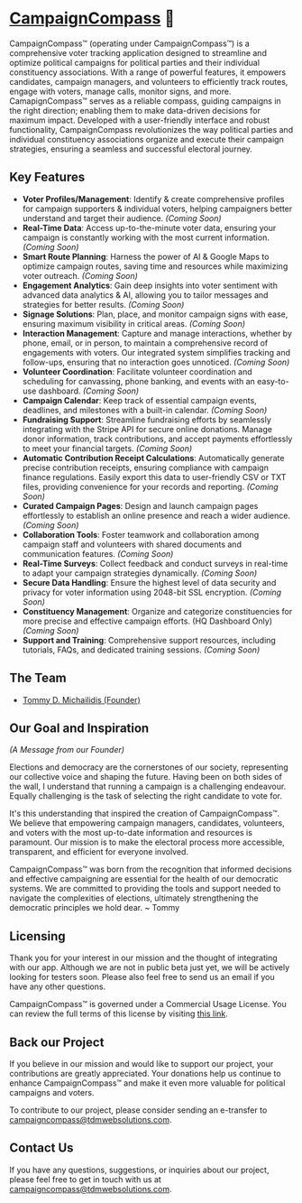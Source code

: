 # [CampaignCompass](https://campaigncompass.org) 🧭

CampaignCompass™ (operating under CampaignCompass™) is a comprehensive voter tracking application designed to streamline and optimize political campaigns for political parties and their individual constituency associations. With a range of powerful features, it empowers candidates, campaign managers, and volunteers to efficiently track routes, engage with voters, manage calls, monitor signs, and more. CamapignCompass™ serves as a reliable compass, guiding campaigns in the right direction; enabling them to make data-driven decisions for maximum impact. Developed with a user-friendly interface and robust functionality, CampaignCompass revolutionizes the way political parties and individual constituency associations organize and execute their campaign strategies, ensuring a seamless and successful electoral journey.

## Key Features
- **Voter Profiles/Management**: Identify & create comprehensive profiles for campaign supporters & individual voters, helping campaigners better understand and target their audience. *(Coming Soon)*
- **Real-Time Data**: Access up-to-the-minute voter data, ensuring your campaign is constantly working with the most current information. *(Coming Soon)*
- **Smart Route Planning**: Harness the power of AI & Google Maps to optimize campaign routes, saving time and resources while maximizing voter outreach. *(Coming Soon)*
- **Engagement Analytics**: Gain deep insights into voter sentiment with advanced data analytics & AI, allowing you to tailor messages and strategies for better results. *(Coming Soon)*
- **Signage Solutions**: Plan, place, and monitor campaign signs with ease, ensuring maximum visibility in critical areas. *(Coming Soon)*
- **Interaction Management**: Capture and manage interactions, whether by phone, email, or in person, to maintain a comprehensive record of engagements with voters. Our integrated system simplifies tracking and follow-ups, ensuring that no interaction goes unnoticed. *(Coming Soon)*
- **Volunteer Coordination**: Facilitate volunteer coordination and scheduling for canvassing, phone banking, and events with an easy-to-use dashboard. *(Coming Soon)*
- **Campaign Calendar**: Keep track of essential campaign events, deadlines, and milestones with a built-in calendar. *(Coming Soon)*
- **Fundraising Support**: Streamline fundraising efforts by seamlessly integrating with the Stripe API for secure online donations. Manage donor information, track contributions, and accept payments effortlessly to meet your financial targets. *(Coming Soon)*
- **Automatic Contribution Receipt Calculations**: Automatically generate precise contribution receipts, ensuring compliance with campaign finance regulations. Easily export this data to user-friendly CSV or TXT files, providing convenience for your records and reporting. *(Coming Soon)*
- **Curated Campaign Pages**: Design and launch campaign pages effortlessly to establish an online presence and reach a wider audience. *(Coming Soon)*
- **Collaboration Tools**: Foster teamwork and collaboration among campaign staff and volunteers with shared documents and communication features. *(Coming Soon)*
- **Real-Time Surveys**: Collect feedback and conduct surveys in real-time to adapt your campaign strategies dynamically. *(Coming Soon)*
- **Secure Data Handling**: Ensure the highest level of data security and privacy for voter information using 2048-bit SSL encryption. *(Coming Soon)*
- **Constituency Management**: Organize and categorize constituencies for more precise and effective campaign efforts. (HQ Dashboard Only) *(Coming Soon)*
- **Support and Training**: Comprehensive support resources, including tutorials, FAQs, and dedicated training sessions. *(Coming Soon)*

## The Team
- [Tommy D. Michailidis (Founder)](https://www.github.com/dunit05)

## Our Goal and Inspiration 
*(A Message from our Founder)*

Elections and democracy are the cornerstones of our society, representing our collective voice and shaping the future. Having been on both sides of the wall, I understand that running a campaign is a challenging endeavour. Equally challenging is the task of selecting the right candidate to vote for.

It's this understanding that inspired the creation of CampaignCompass™. We believe that empowering campaign managers, candidates, volunteers, and voters with the most up-to-date information and resources is paramount. Our mission is to make the electoral process more accessible, transparent, and efficient for everyone involved.

CampaignCompass™ was born from the recognition that informed decisions and effective campaigning are essential for the health of our democratic systems. We are committed to providing the tools and support needed to navigate the complexities of elections, ultimately strengthening the democratic principles we hold dear. ~ Tommy

## Licensing 
Thank you for your interest in our mission and the thought of integrating with our app. Although we are not in public beta just yet, we will be actively looking for testers soon. Please also feel free to send us an email if you have any other questions.

CampaignCompass™ is governed under a Commercial Usage License. You can review the full terms of this license by visiting [this link](https://campaigncompass.org/licence).

## Back our Project
If you believe in our mission and would like to support our project, your contributions are greatly appreciated. Your donations help us continue to enhance CampaignCompass™ and make it even more valuable for political campaigns and voters.

To contribute to our project, please consider sending an e-transfer to [campaigncompass@tdmwebsolutions.com](mailto:campaigncompass@tdmwebsolutions.com).

## Contact Us
If you have any questions, suggestions, or inquiries about our project, please feel free to get in touch with us at [campaigncompass@tdmwebsolutions.com](mailto:campaigncompass@tdmwebsolutions.com).

